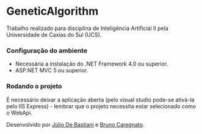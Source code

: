 # GeneticAlgorithm
Trabalho realizado para disciplina de Inteligência Artificial II pela Universidade de Caxias do Sul (UCS).

### Configuração do ambiente
- Necessária a instalação do .NET Framework 4.0 ou superior.
- ASP.NET MVC 5 ou superior.

### Rodando o projeto
É necessário deixar a aplicação aberta (pelo visual studio pode-se ativá-la pelo IIS Express) - lembrar
que o projeto necessita estar selecionado como o WebApi.

Desenvolvido por [Júlio De Bastiani](https://github.com/JulioDeBastiani) e [Bruno Caregnato](https://github.com/brunocaregnato).
